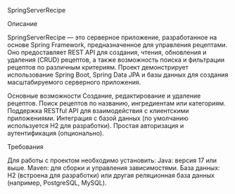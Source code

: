 SpringServerRecipe

Описание

SpringServerRecipe — это серверное приложение, разработанное на основе Spring Framework, предназначенное для управления рецептами. Оно предоставляет REST API для создания, чтения, обновления и удаления (CRUD) рецептов, а также возможность поиска и фильтрации рецептов по различным критериям. Проект демонстрирует использование Spring Boot, Spring Data JPA и базы данных для создания масштабируемого серверного приложения.

Основные возможности
Создание, редактирование и удаление рецептов.
Поиск рецептов по названию, ингредиентам или категориям.
Поддержка RESTful API для взаимодействия с клиентскими приложениями.
Интеграция с базой данных (по умолчанию используется H2 для разработки).
Простая авторизация и аутентификация (опционально).

Требования

Для работы с проектом необходимо установить:
Java: версия 17 или выше.
Maven: для сборки и управления зависимостями.
База данных: H2 (встроена для разработки) или другая реляционная база данных (например, PostgreSQL, MySQL).
